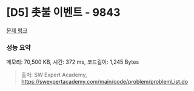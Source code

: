 # [D5] 촛불 이벤트 - 9843 

[문제 링크](https://swexpertacademy.com/main/code/problem/problemDetail.do?contestProbId=AXGBKzuaPOoDFAXR) 

### 성능 요약

메모리: 70,500 KB, 시간: 372 ms, 코드길이: 1,245 Bytes



> 출처: SW Expert Academy, https://swexpertacademy.com/main/code/problem/problemList.do